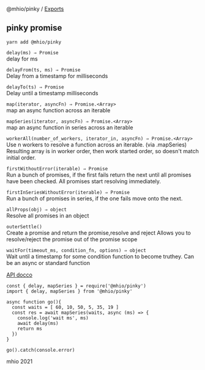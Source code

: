 @mhio/pinky / [Exports](modules.md)

pinky promise
-------------

```
yarn add @mhio/pinky
```

`delay(ms) ⇒ Promise`<br>
delay for ms

`delayFrom(ts, ms) ⇒ Promise`<br>
Delay from a timestamp for milliseconds

`delayTo(ts) ⇒ Promise`<br>
Delay until a timestamp milliseconds

`map(iterator, asyncFn) ⇒ Promise.<Array>`<br>
map an async function across an iterable

`mapSeries(iterator, asyncFn) ⇒ Promise.<Array>`<br>
map an async function in series across an iterable

`workerAll(number_of_workers, iterator_in, asyncFn) ⇒ Promise.<Array>`<br>
Use n workers to resolve a function across an iterable. (via .mapSeries) Resulting array is in worker order, then work started order, so doesn't match initial order.

`firstWithoutError(iterable) ⇒ Promise`<br>
Run a bunch of promises, if the first fails return the next until all promises have been checked. All promises start resolving immediately.

`firstInSeriesWithoutError(iterable) ⇒ Promise`<br>
Run a bunch of promises in series, if the one fails move onto the next.

`allProps(obj) ⇒ object`<br>
Resolve all promises in an object

`outerSettle()`<br>
Create a promise and return the promise,resolve and reject Allows you to resolve/reject the promise out of the promise scope

`waitFor(timeout_ms, condition_fn, options) ⇒ object`<br>
Wait until a timestamp for some condition function to become truthey. Can be an async or standard function

[API docco](doc/API.md)

```
const { delay, mapSeries } = require('@mhio/pinky')
import { delay, mapSeries } from '@mhio/pinky'

async function go(){
  const waits = [ 60, 10, 50, 5, 35, 19 ]
  const res = await mapSeries(waits, async (ms) => {
    console.log('wait ms', ms)
    await delay(ms)
    return ms
  })
}

go().catch(console.error)
```

mhio 2021
